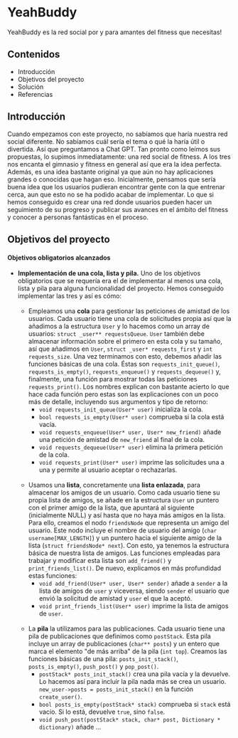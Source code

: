 # YeahBuddy

YeahBuddy es la red social por y para amantes del fitness que necesitas!

## Contenidos

- Introducción
- Objetivos del proyecto
- Solución
- Referencias

## Introducción

Cuando empezamos con este proyecto, no sabíamos que haría nuestra red social diferente. No sabíamos cuál sería el tema o qué la haría útil o divertida. Así que preguntamos a Chat GPT. Tan pronto como leímos sus propuestas, lo supimos inmediatamente: una red social de fitness. A los tres nos encanta el gimnasio y fitness en general así que era la idea perfecta. Además, es una idea bastante original ya que aún no hay aplicaciones grandes o conocidas que hagan eso. Inicialmente, pensamos que sería buena idea que los usuarios pudieran encontrar gente con la que entrenar cerca, aun que esto no se ha podido acabar de implementar. Lo que si hemos conseguido es crear una red donde usuarios pueden hacer un seguimiento de su progreso y publicar sus avances en el ámbito del fitness y conocer a personas fantásticas en el proceso.

## Objetivos del proyecto

#### Objetivos obligatorios alcanzados
- **Implementación de una cola, lista y pila.**
Uno de los objetivos obligatorios que se requería era el de implementar al menos una cola, lista y pila para alguna funcionalidad del proyecto. Hemos conseguido implementar las tres y así es cómo:<br/><br/>
    - Empleamos una **cola** para gestionar las peticiones de amistad de los usuarios. Cada usuario tiene una cola de solicitudes propia así que la añadimos a la estructura `User` y lo hacemos como un array de usuarios: `struct _user** requestsQueue`. `User` también debe almacenar información sobre el primero en esta cola y su tamaño, así que añadimos en `User`, `struct _user* requests_first` y `int requests_size`. Una vez terminamos con esto, debemos añadir las funciones básicas de una cola. Éstas son `requests_init_queue()`, `requests_is_empty()`, `requests_enqueue()` y `requests_dequeue()` y, finalmente, una función para mostrar todas las peticiones `requests_print()`. Los nombres explican con bastante acierto lo que hace cada función pero estas son las explicaciones con un poco más de detalle, incluyendo sus argumentos y tipo de retorno:
        - `void requests_init_queue(User* user)` inicializa la cola.
        - `bool requests_is_empty(User* user)` comprueba si la cola está vacía.
        - `void requests_enqueue(User* user, User* new_friend)` añade una petición de amistad de `new_friend` al final de la cola.
        - `void requests_dequeue(User* user)` elimina la primera petición de la cola.
        - `void requests_print(User* user)` imprime las solicitudes una a una y permite al usuario aceptar o rechazarlas.<br/><br/>
    - Usamos una **lista**, concretamente una **lista enlazada**, para almacenar los amigos de un usuario. Como cada usuario tiene su propia lista de amigos, se añade en la estructura `User` un puntero con el primer amigo de la lista, que apuntará al siguiente (inicialmente NULL) y así hasta que no haya más amigos en la lista. Para ello, creamos el nodo `friendsNode` que representa un amigo del usuario. Este nodo incluye el nombre de usuario del amigo (`char username[MAX_LENGTH]`) y un puntero hacia el siguiente amigo de la lista (`struct friendsNode* next`). Con esto, ya tenemos la estructura básica de nuestra lista de amigos. Las funciones empleadas para trabajar y modificar esta lista son `add_friend()` y `print_friends_list()`. De nuevo, explicamos en más profundidad estas funciones:
        - `void add_friend(User* user, User* sender)` añade a `sender` a la lista de amigos de `user` y viceversa, siendo `sender` el usuario que envió la solicitud de amistad y `user` el que la aceptó.
        - `void print_friends_list(User* user)` imprime la lista de amigos de `user`.<br/><br/>
    - La **pila** la utilizamos para las publicaciones. Cada usuario tiene una pila de publicaciones que definimos como `postStack`. Esta pila incluye un array de publicaciones (`char** posts`) y un entero que marca el elemento "de más arriba" de la pila (`int top`). Creamos las funciones básicas de una pila: `posts_init_stack()`, `posts_is_empty()`, `push_post()` y `pop_post()`.
        - `postStack* posts_init_stack()` crea una pila vacía y la devuelve. Lo hacemos así para incluir la pila nada más se crea un usuario. `new_user->posts = posts_init_stack()` en la función `create_user()`.
        - `bool posts_is_empty(postStack* stack)` comprueba si `stack` está vacío. Si lo está, devuelve `true`, sino `false`.
        - `void push_post(postStack* stack, char* post, Dictionary * dictionary)` añade ...